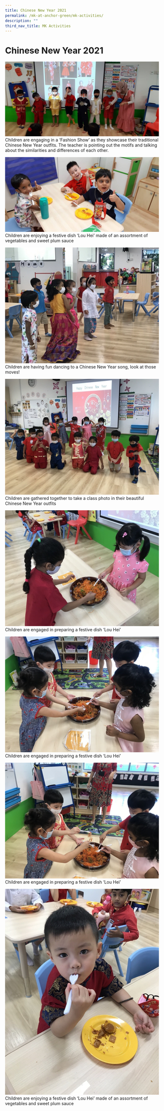 ```yaml
---
title: Chinese New Year 2021
permalink: /mk-at-anchor-green/mk-activities/
description: ""
third_nav_title: MK Activities
---
```


# Chinese New Year 2021

![Children are engaging in a ‘Fashion Show’ ](/images/MK/2021/CNY%202021/cny1.jpg)
Children are engaging in a ‘Fashion Show’ as they showcase their traditional Chinese New Year outfits.
The teacher is pointing out the motifs and talking about the similarities and differences of each other.

![Children are enjoying a festive dish ‘Lou Hei’](/images/MK/2021/CNY%202021/cny2.jpg)
Children are enjoying a festive dish ‘Lou Hei’ made of an assortment of vegetables and sweet plum sauce

![Children are having fun dancing to a Chinese New Year song](/images/MK/2021/CNY%202021/cny3.jpg)
Children are having fun dancing to a Chinese New Year song, look at those moves!

![Children are gathered together to take a class photo in their beautiful Chinese New Year outfits](/images/MK/2021/CNY%202021/cny4.jpg)
Children are gathered together to take a class photo in their beautiful Chinese New Year outfits

![Children are engaged in preparing a festive dish ‘Lou Hei’](/images/MK/2021/CNY%202021/cny5.jpg)
Children are engaged in preparing a festive dish ‘Lou Hei’

![Children are engaged in preparing a festive dish ‘Lou Hei’](/images/MK/2021/CNY%202021/cny6.jpg)
Children are engaged in preparing a festive dish ‘Lou Hei’

![Children are engaged in preparing a festive dish ‘Lou Hei’](/images/MK/2021/CNY%202021/cny7.jpg)
Children are engaged in preparing a festive dish ‘Lou Hei’

![Children are enjoying a festive dish ‘Lou Hei’ ](/images/MK/2021/CNY%202021/cny8.jpg)
Children are enjoying a festive dish ‘Lou Hei’ made of an assortment of vegetables and sweet plum sauce